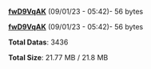 [**fwD9VqAK**](/data/fwD9VqAK.txt) (09/01/23 - 05:42)- 56 bytes

[**fwD9VqAK**](/data/fwD9VqAK.txt) (09/01/23 - 05:42)- 56 bytes

**Total Datas**: 3436

**Total Size**: 21.77 MB / 21.8 MB